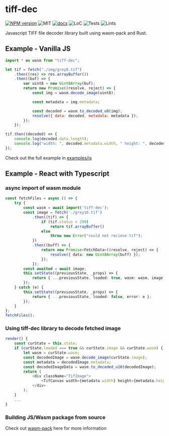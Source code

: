 # tiff-dec

[![NPM version][npm-image]][cl] ![MIT][li] [![docs][di]][dl] ![LoC][lo] ![Tests][btl] ![Lints][bll]

[npm-image]: https://img.shields.io/npm/v/tiff-dec.svg
[cl]: https://www.npmjs.com/package/tiff-dec

[li]: https://img.shields.io/crates/l/specs.svg?maxAge=2592000

[di]: https://img.shields.io/badge/Documentation-GithubPages-blue
[dl]: https://schweeble.github.io/tiff-dec/

[lo]: https://tokei.rs/b1/github/Schweeble/tiff-dec?category=code

[btl]: https://github.com/schweeble/tiff-dec/workflows/unit-tests/badge.svg
[bll]: https://github.com/schweeble/tiff-dec/workflows/lints/badge.svg


Javascript TIFF file decoder library built using wasm-pack and Rust.

## Example - Vanilla JS

```javascript
import * as wasm from "tiff-dec";

let tif = fetch("./img/grey8.tif")
    .then((res) => res.arrayBuffer())
    .then((buf) => {
        var uint8 = new Uint8Array(buf);
        return new Promise((resolve, reject) => {
            const img = wasm.decode_image(uint8);

            const metadata = img.metadata;

            const decoded = wasm.to_decoded_u8(img);
            resolve({ data: decoded, metadata: metadata });
        });
    });

tif.then((decoded) => {
    console.log(decoded.data.length);
    console.log("width: ", decoded.metadata.width, " height: ", decoded.metadata.height);
});
```

Check out the full example in [examples/js](https://github.com/Schweeble/tiff-dec/tree/main/examples/js)


## Example - React with Typescript

### async import of wasm module
```typescript
const fetchFiles = async () => {
    try {
        const wasm = await import('tiff-dec');
        const image = fetch('./grey16.tif')
            .then((tif) => {
                if (tif.status < 299)
                    return tif.arrayBuffer()
                else
                    throw new Error("could not recieve tif");
            })
            .then((buff) => {
                return new Promise<FetchData>((resolve, reject) => {
                    resolve({ data: new Uint8Array(buff) });
                });
            });
        const awaited = await image;
        this.setState((previousState, _props) => {
            return { ...previousState, loaded: true, wasm: wasm, image: awaited.data, error: undefined };
        });
    } catch (e) {
        this.setState((previousState, _props) => {
            return { ...previousState, loaded: false, error: e };
        });
    }
};
fetchFiles();
```

### Using tiff-dec library to decode fetched image
```typescript
render() {
    const curState = this.state;
    if (curState.loaded === true && curState.image && curState.wasm) {
        let wasm = curState.wasm;
        const decodedImage = wasm.decode_image(curState.image);
        const metadata = decodedImage.metadata;
        const decodedImageData = wasm.to_decoded_u16(decodedImage);
        return (
            <div className="TifImage">
                <TifCanvas width={metadata.width} height={metadata.height} image={decodedImageData} />
            </div>
        );
    }
    ...
}
```




### Building JS/Wasm package from source

Check out [wasm-pack](https://github.com/rustwasm/wasm-pack) here for more information
